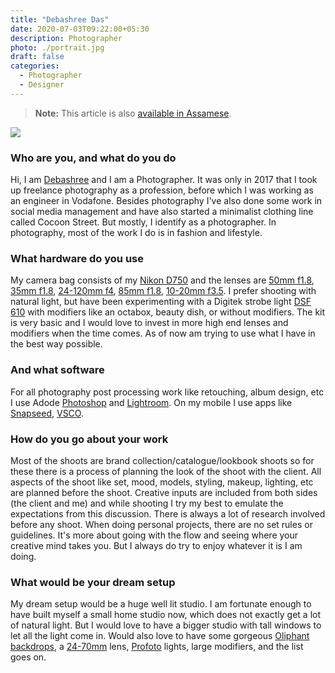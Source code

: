 ```yaml
---
title: "Debashree Das"
date: 2020-07-03T09:22:00+05:30
description: Photographer
photo: ./portrait.jpg
draft: false
categories:
  - Photographer
  - Designer
---
```


> **Note:** This article is also [available in Assamese](/interviews/5/debashree-das/).

![](/interviews/5/portrait.jpg)

### Who are you, and what do you do

Hi, I am [Debashree](https://www.instagram.com/debashreedas_photography/) and I am a Photographer. It was only in 2017 that I took up freelance photography as a profession, before which I was working as an engineer in Vodafone. Besides photography I've also done some work in social media management and have also started a minimalist clothing line called Cocoon Street. But mostly, I identify as a photographer. In photography, most of the work I do is in fashion and lifestyle.

### What hardware do you use

My camera bag consists of my [Nikon D750](https://www.nikon.co.in/en_IN/product/digital-slr-cameras/d750) and the lenses are [50mm f1.8](https://www.nikon.co.in/en_IN/product/nikkor-lenses/f-mount/fx-format/single-focal-length/af-s-nikkor-50mm-f-1-8g), [35mm f1.8](https://www.nikon.co.in/en_IN/product/nikkor-lenses/f-mount/dx-format/single-focal-length/af-s-dx-nikkor-35mm-f-1-8g), [24-120mm f4](https://www.nikon.co.in/en_IN/product/nikkor-lenses/f-mount/fx-format/zoom/af-s-nikkor-24-120mm-f-4g-ed-vr), [85mm f1.8](https://www.nikon.co.in/en_IN/product/nikkor-lenses/f-mount/fx-format/single-focal-length/af-s-nikkor-85mm-f-1-8g), [10-20mm f3.5](https://www.bhphotovideo.com/c/product/633618-REG/Sigma_202306_10_20mm_f_3_5.html?SID=kc8vpao8k302l1pj02fa9).
I prefer shooting with natural light, but have been experimenting with a Digitek strobe light [DSF 610](http://www.imsmercantiles.in/product/wireless-studio-flash-dsf-610-pro-plus-2/) with modifiers like an octabox, beauty dish, or without modifiers. The kit is very basic and I would love to invest in more high end lenses and modifiers when the time comes. As of now am trying to use what I have in the best way possible.

### And what software

For all photography post processing work like retouching, album design, etc I use Adode [Photoshop](https://www.adobe.com/in/products/photoshop.html) and [Lightroom](https://www.adobe.com/in/products/photoshop-lightroom.html). On my mobile I use apps like [Snapseed](https://play.google.com/store/apps/details?id=com.niksoftware.snapseed&hl=en_IN), [VSCO](https://vsco.co/).

### How do you go about your work

Most of the shoots are brand collection/catalogue/lookbook shoots so for these there is a process of planning the look of the shoot with the client. All aspects of the shoot like set, mood, models, styling, makeup, lighting, etc are planned before the shoot. Creative inputs are included from both sides (the client and me) and while shooting I try my best to emulate the expectations from this discussion. There is always a lot of research involved before any shoot.
When doing personal projects, there are no set rules or guidelines. It's more about going with the flow and seeing where your creative mind takes you. But I always do try to enjoy whatever it is I am doing.

### What would be your dream setup

My dream setup would be a huge well lit studio. I am fortunate enough to have built myself a small home studio now, which does not exactly get a lot of natural light. But I would love to have a bigger studio with tall windows to let all the light come in. Would also love to have some gorgeous [Oliphant backdrops](https://www.oliphantstudio.com/), a [24-70mm](https://www.nikon.co.in/en_IN/product/nikkor-lenses/f-mount/fx-format/zoom/af-s-nikkor-24-70mm-f-2-8e-ed-vr) lens, [Profoto](https://profoto.com/in) lights, large modifiers, and the list goes on.
